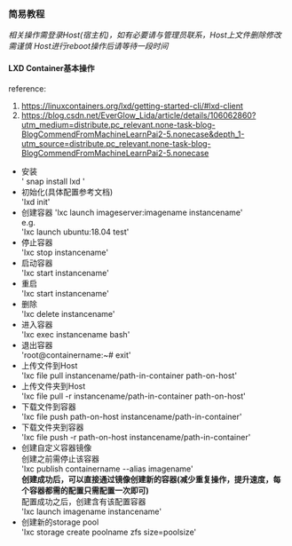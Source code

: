 ### 简易教程

*相关操作需登录Host(宿主机)，如有必要请与管理员联系，Host上文件删除修改需谨慎*
*Host进行reboot操作后请等待一段时间*

#### LXD Container基本操作

reference:  
1. https://linuxcontainers.org/lxd/getting-started-cli/#lxd-client
2. https://blog.csdn.net/EverGlow_Lida/article/details/106062860?utm_medium=distribute.pc_relevant.none-task-blog-BlogCommendFromMachineLearnPai2-5.nonecase&depth_1-utm_source=distribute.pc_relevant.none-task-blog-BlogCommendFromMachineLearnPai2-5.nonecase



- 安装  
' snap install lxd '  
- 初始化(具体配置参考文档)  
'lxd init'  
- 创建容器 
'lxc launch imageserver:imagename instancename'  
e.g.  
'lxc launch ubuntu:18.04 test'  
- 停止容器  
'lxc stop instancename'  
- 启动容器  
'lxc start instancename'  
- 重启  
'lxc start instancename'  
- 删除  
'lxc delete instancename'  
- 进入容器  
'lxc exec instancename bash'  
- 退出容器  
'root@containername:~# exit'  
- 上传文件到Host  
'lxc file pull instancename/path-in-container path-on-host'  
- 上传文件夹到Host  
'lxc file pull -r instancename/path-in-container path-on-host'  
- 下载文件到容器  
'lxc file push path-on-host instancename/path-in-container'  
- 下载文件夹到容器  
'lxc file push -r path-on-host instancename/path-in-container'  
- 创建自定义容器镜像  
创建之前需停止该容器  
'lxc publish containername --alias imagename'  
**创建成功后，可以直接通过镜像创建新的容器(减少重复操作，提升速度，每个容器都需的配置只需配置一次即可)**  
配置成功之后，创建含有该配置容器  
'lxc launch imagename instancename'  
- 创建新的storage pool  
'lxc storage create poolname zfs size=poolsize'  
